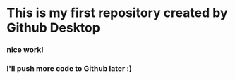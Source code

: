 # This is my first repository created by Github Desktop
### nice work!
### I'll push more code to Github later :)